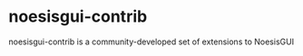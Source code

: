 noesisgui-contrib
=================

noesisgui-contrib is a community-developed set of extensions to NoesisGUI
